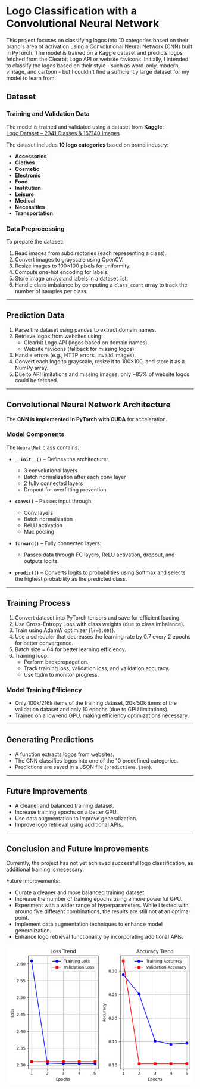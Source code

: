 # Logo Classification with a Convolutional Neural Network

This project focuses on classifying logos into 10 categories based on their brand's area of activation using a Convolutional Neural Network (CNN) built in PyTorch. The model is trained on a Kaggle dataset and predicts logos fetched from the Clearbit Logo API or website favicons. Initially, I intended to classify the logos based on their style - such as word-only, modern, vintage, and cartoon - but I couldn't find a sufficiently large dataset for my model to learn from.

## Dataset

### Training and Validation Data
The model is trained and validated using a dataset from **Kaggle**:  
[Logo Dataset – 2341 Classes & 167140 Images](https://www.kaggle.com/datasets/siddharthkumarsah/logo-dataset-2341-classes-and-167140-images)

The dataset includes **10 logo categories** based on brand industry:
- **Accessories**
- **Clothes**
- **Cosmetic**
- **Electronic**
- **Food**
- **Institution**
- **Leisure**
- **Medical**
- **Necessities**
- **Transportation**

### Data Preprocessing
To prepare the dataset:
1. Read images from subdirectories (each representing a class).
2. Convert images to grayscale using OpenCV.
3. Resize images to 100×100 pixels for uniformity.
4. Compute one-hot encoding for labels.
5. Store image arrays and labels in a dataset list.
6. Handle class imbalance by computing a `class_count` array to track the number of samples per class.

---

## Prediction Data

1. Parse the dataset using pandas to extract domain names.
2. Retrieve logos from websites using:
   - Clearbit Logo API (logos based on domain names).
   - Website favicons (fallback for missing logos).
3. Handle errors (e.g., HTTP errors, invalid images).
4. Convert each logo to grayscale, resize it to 100×100, and store it as a NumPy array.
5. Due to API limitations and missing images, only ~85% of website logos could be fetched.

---

## Convolutional Neural Network Architecture

The **CNN is implemented in PyTorch with CUDA** for acceleration.

### Model Components
The `NeuralNet` class contains:

- **`__init__()`** – Defines the architecture:
  - 3 convolutional layers
  - Batch normalization after each conv layer
  - 2 fully connected layers
  - Dropout for overfitting prevention

- **`convs()`** – Passes input through:
  - Conv layers
  - Batch normalization
  - ReLU activation
  - Max pooling

- **`forward()`** – Fully connected layers:
  - Passes data through FC layers, ReLU activation, dropout, and outputs logits.

- **`predict()`** – Converts logits to probabilities using Softmax and selects the highest probability as the predicted class.

---

## Training Process

1. Convert dataset into PyTorch tensors and save for efficient loading.
2. Use Cross-Entropy Loss with class weights (due to class imbalance).
3. Train using AdamW optimizer (`lr=0.001`).
4. Use a scheduler that decreases the learning rate by 0.7 every 2 epochs for better convergence.
5. Batch size = 64 for better learning efficiency.
6. Training loop:
   - Perform backpropagation.
   - Track training loss, validation loss, and validation accuracy.
   - Use tqdm to monitor progress.

### Model Training Efficiency
- Only 100k/216k items of the training dataset, 20k/50k items of the validation dataset and only 10 epochs (due to GPU limitations).
- Trained on a low-end GPU, making efficiency optimizations necessary.

---

## Generating Predictions

- A function extracts logos from websites.
- The CNN classifies logos into one of the 10 predefined categories.
- Predictions are saved in a JSON file (`predictions.json`).

---

## Future Improvements

- A cleaner and balanced training dataset.
- Increase training epochs on a better GPU.
- Use data augmentation to improve generalization.
- Improve logo retrieval using additional APIs.

---

## Conclusion and Future Improvements

Currently, the project has not yet achieved successful logo classification, as additional training is necessary.

Future Improvements:

- Curate a cleaner and more balanced training dataset.
- Increase the number of training epochs using a more powerful GPU.
- Experiment with a wider range of hyperparameters. While I tested with around five different combinations, the results are still not at an optimal point.
- Implement data augmentation techniques to enhance model generalization.
- Enhance logo retrieval functionality by incorporating additional APIs.

![Loss and Accuracy Trends](plot.png)

